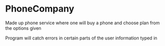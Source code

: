 # PhoneCompany
Made up phone service where one will buy a phone and choose plan from the options given

Program will catch errors in certain parts of the user information typed in
